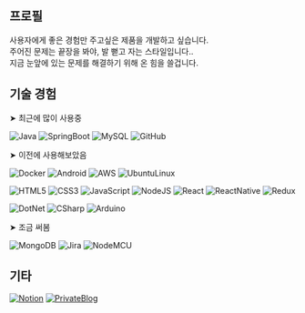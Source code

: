 ## 프로필

사용자에게 좋은 경험만 주고싶은 제품을 개발하고 싶습니다.
<br>주어진 문제는 끝장을 봐야, 발 뻗고 자는 스타일입니다..
<br>지금 눈앞에 있는 문제를 해결하기 위해 온 힘을 쓸겁니다.

## 기술 경험

➤ 최근에 많이 사용중

![Java](https://img.shields.io/badge/Java-007396?style=flat-square&logo=Java&logoColor=white)
![SpringBoot](https://img.shields.io/badge/SpringBoot-6DB33F?style=flat-square&logo=SpringBoot&logoColor=white)
![MySQL](https://img.shields.io/badge/MySQL-white?style=flat-square&logo=mysql)
![GitHub](https://img.shields.io/badge/GitHub-181717?style=flat-square&logo=github)


➤ 이전에 사용해보았음

![Docker](https://img.shields.io/badge/Docker-2496ED?style=flat-square&logo=Docker&logoColor=white)
![Android](https://img.shields.io/badge/Android(Java)-3DDC84?style=flat-square&logo=android&logoColor=white)
![AWS](https://img.shields.io/badge/AWS(EC2)-232F3E?style=flat-square&logo=AmazonAWS&logoColor=white)
![UbuntuLinux](https://img.shields.io/badge/Linux(Ubuntu)-E95420?style=flat-square&logo=ubuntu&logoColor=white)



![HTML5](https://img.shields.io/badge/HTML5-E34F26?style=flat-square&logo=html5&logoColor=white)
![CSS3](https://img.shields.io/badge/CSS3-1572B6?style=flat-square&logo=css3)
![JavaScript](https://img.shields.io/badge/JavaScript-F7DF1E?style=flat-square&logo=javascript&logoColor=white)
![NodeJS](https://img.shields.io/badge/Node.js-339933?style=flat-square&logo=Node.js&logoColor=white)
![React](https://img.shields.io/badge/React-61DAFB?style=flat-square&logo=react&logoColor=white)
![ReactNative](https://img.shields.io/badge/ReactNative-0865AD?style=flat-square&logo=react&logoColor=white)
![Redux](https://img.shields.io/badge/Redux-764ABC?style=flat-square&logo=redux&logoColor=white)

![DotNet](https://img.shields.io/badge/.NET-512BD4?style=flat-square&logo=.net&logoColor=white)
![CSharp](https://img.shields.io/badge/C_Sharp-239120?style=flat-square&logo=csharp&logoColor=white)
![Arduino](https://img.shields.io/badge/Arduino-00979D?style=flat-square&logo=arduino&logoColor=white)

➤ 조금 써봄

![MongoDB](https://img.shields.io/badge/MongoDB-323232?style=flat-square&logo=mongodb)
![Jira](https://img.shields.io/badge/Jira-0052CC?style=flat-square&logo=jira)
![NodeMCU](https://img.shields.io/badge/NodeMCU-004088?style=flat-square)


## 기타

[![Notion](https://img.shields.io/badge/Notion-000000?style=flat-square&logo=notion&logoColor=white)](https://gossamer-eustoma-1ea.notion.site/1a675bee1f284b038e81c0edcfb79eb0)
[![PrivateBlog](https://img.shields.io/badge/개인블로그-03C75A?style=flat-square&logo=Naver&logoColor=white)](https://blog.naver.com/myungjin2009)

